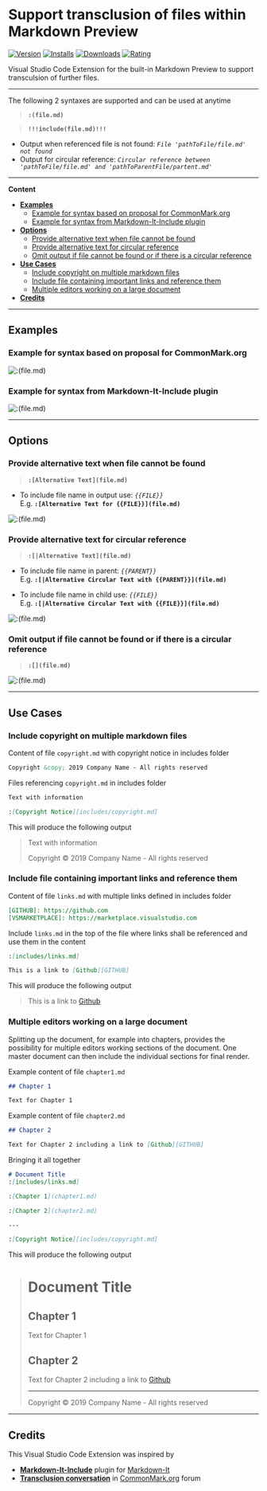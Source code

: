 # Support transclusion of files within Markdown Preview

[![Version](https://vsmarketplacebadge.apphb.com/version/stamminger.vscode-markdown-preview-include.svg)](https://marketplace.visualstudio.com/items?itemName=stamminger.vscode-markdown-preview-include)
[![Installs](https://vsmarketplacebadge.apphb.com/installs/stamminger.vscode-markdown-preview-include.svg)](https://marketplace.visualstudio.com/items?itemName=stamminger.vscode-markdown-preview-include)
[![Downloads](https://vsmarketplacebadge.apphb.com/downloads/stamminger.vscode-markdown-preview-include.svg)](https://marketplace.visualstudio.com/items?itemName=stamminger.vscode-markdown-preview-include)
[![Rating](https://vsmarketplacebadge.apphb.com/rating-short/stamminger.vscode-markdown-preview-include.svg)](https://marketplace.visualstudio.com/items?itemName=stamminger.vscode-markdown-preview-include)

Visual Studio Code Extension for the built-in Markdown Preview to support transculsion of further files.

---

The following 2 syntaxes are supported and can be used at anytime

> **`:(file.md)`**

> **`!!!include(file.md)!!!`**

* Output when referenced file is not found: *`File 'pathToFile/file.md' not found`*
* Output for circular reference: *`Circular reference between 'pathToFile/file.md' and 'pathToParentFile/partent.md'`*

---

**Content**

- [**Examples**](#examples)
  - [Example for syntax based on proposal for CommonMark.org](#example-for-syntax-based-on-proposal-for-commonmarkorg)
  - [Example for syntax from Markdown-It-Include plugin](#example-for-syntax-from-markdown-it-include-plugin)
- [**Options**](#options)
  - [Provide alternative text when file cannot be found](#provide-alternative-text-when-file-cannot-be-found)
  - [Provide alternative text for circular reference](#provide-alternative-text-for-circular-reference)
  - [Omit output if file cannot be found or if there is a circular reference](#omit-output-if-file-cannot-be-found-or-if-there-is-a-circular-reference)
- [**Use Cases**](#use-cases)
  - [Include copyright on multiple markdown files](#include-copyright-on-multiple-markdown-files)
  - [Include file containing important links and reference them](#include-file-containing-important-links-and-reference-them)
  - [Multiple editors working on a large document](#multiple-editors-working-on-a-large-document)
- [**Credits**](#credits)

---

## **Examples**

### Example for syntax based on proposal for CommonMark.org

![`:(file.md)`](examples/syntaxCommonMarkProposal.png)

### Example for syntax from Markdown-It-Include plugin

![`:(file.md)`](examples/syntaxMarkdownItImplementation.png)

---

## **Options**

### Provide alternative text when file cannot be found

> **`:[Alternative Text](file.md)`**

* To include file name in output use: *`{{FILE}}`*\
  E.g. **`:[Alternative Text for {{FILE}}](file.md)`**

![`:(file.md)`](examples/syntaxNotFound.png)


### Provide alternative text for circular reference

> **`:[|Alternative Text](file.md)`**

* To include file name in parent: *`{{PARENT}}`*\
  E.g. **`:[|Alternative Circular Text with {{PARENT}}](file.md)`**

* To include file name in child use: *`{{FILE}}`*\
  E.g. **`:[|Alternative Circular Text with {{FILE}}](file.md)`**

![`:(file.md)`](examples/syntaxCircularAlternative.png)

### Omit output if file cannot be found or if there is a circular reference

> **`:[](file.md)`**

![`:(file.md)`](examples/syntaxOmitOutput.png)

---

## **Use Cases**

### Include copyright on multiple markdown files

Content of file `copyright.md` with copyright notice in includes folder

```markdown
Copyright &copy; 2019 Company Name - All rights reserved
```

Files referencing `copyright.md` in includes folder

```markdown
Text with information

:[Copyright Notice][includes/copyright.md]
```

This will produce the following output

> Text with information
>
> Copyright &copy; 2019 Company Name - All rights reserved

### Include file containing important links and reference them

Content of file `links.md` with multiple links defined in includes folder

```markdown
[GITHUB]: https://github.com
[VSMARKETPLACE]: https://marketplace.visualstudio.com
```

Include `links.md` in the top of the file where links shall be referenced and use them in the content

```markdown
:[includes/links.md]

This is a link to [Github][GITHUB]
```

This will produce the following output

> This is a link to <a href="https://github.com">Github</a>

### Multiple editors working on a large document

Splitting up the document, for example into chapters, provides the possibility for multiple editors working sections of the document. One master document can then include the individual sections for final render.

Example content of file `chapter1.md`

```markdown
## Chapter 1

Text for Chapter 1
```

Example content of file `chapter2.md`

```markdown
## Chapter 2

Text for Chapter 2 including a link to [Github][GITHUB]
```

Bringing it all together

```markdown
# Document Title
:[includes/links.md]

:[Chapter 1](chapter1.md)

:[Chapter 2](chapter2.md)

---

:[Copyright Notice][includes/copyright.md]
```

This will produce the following output

> # Document Title
>
> ## Chapter 1
>
> Text for Chapter 1
>
> ## Chapter 2
>
> Text for Chapter 2 including a link to <a href="https://github.com">Github</a>
>
> ---
>
> Copyright &copy; 2019 Company Name - All rights reserved

---

## **Credits**

This Visual Studio Code Extension was inspired by

* [**Markdown-It-Include**](https://github.com/camelaissani/markdown-it-include) plugin for [Markdown-It](https://github.com/markdown-it/markdown-it)
* [**Transclusion conversation**](https://talk.commonmark.org/t/transclusion-or-including-sub-documents-for-reuse/270) in [CommonMark.org](https://commonmark.org/) forum
